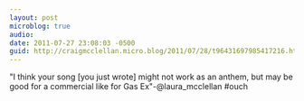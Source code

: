 ```yaml
---
layout: post
microblog: true
audio: 
date: 2011-07-27 23:08:03 -0500
guid: http://craigmcclellan.micro.blog/2011/07/28/t96431697985417216.html
---
```

"I think your song  [you just wrote] might not work as an anthem, but may be good for a commercial like for Gas Ex"-@laura_mcclellan #ouch

